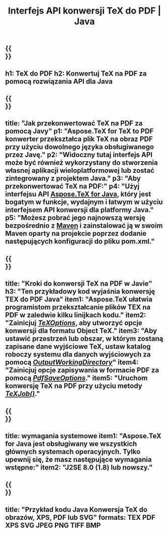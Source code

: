 ﻿---
translation: true
template: /_templates/_conversion-child-java.md
title: Interfejs API konwersji TeX do PDF | Java
description: Funkcjonalność konwersji TeX do PDF. Zintegruj tę lokalną bibliotekę Java ze swoim projektem lub użyj aplikacji wieloplatformowych, aby przekonwertować TeX na PDF.
keywords: tex do pdf api jpeg, integracja tex2pdf
url: /java/conversion/tex-to-pdf/
family: tex
platformtag: java
feature: conversion
informat: TEX
outformat: PDF
otherformats: BMP PNG JPEG TIFF XPS SVG
---


{{<section banner>}}
---
h1: TeX do PDF
h2: Konwertuj TeX na PDF za pomocą rozwiązania API dla Java
---

{{<section overview>}}
---
title: "Jak przekonwertować TeX na PDF za pomocą Javy"
p1: "Aspose.TeX for TeX to PDF konwerter przekształca plik TeX na obraz PDF przy użyciu dowolnego języka obsługiwanego przez Javę."
p2: "Widoczny tutaj interfejs API może być również wykorzystany do stworzenia własnej aplikacji wieloplatformowej lub zostać zintegrowany z projektem Java."
p3: "Aby przekonwertować TeX na PDF:"
p4: "Użyj interfejsu API [Aspose.TeX for Java](https://products.aspose.com/tex/java), który jest bogatym w funkcje, wydajnym i łatwym w użyciu interfejsem API konwersji dla platformy Java."
p5: "Możesz pobrać jego najnowszą wersję bezpośrednio z [Maven](https://repository.aspose.com/webapp/#/artifacts/browse/tree/General/repo/com/aspose/aspose-tex) i zainstalować ją w swoim Maven oparty na projekcie poprzez dodanie następujących konfiguracji do pliku pom.xml."
---

{{<section feature1>}}
---
title: "Kroki do konwersji TeX na PDF w Javie"
h3: "Ten przykładowy kod wyjaśnia konwersję TEX do PDF Java"
item1: "Aspose.TeX ułatwia programistom przekształcanie plików TEX na PDF w zaledwie kilku linijkach kodu."
item2: "Zainicjuj [*TeXOptions*](https://reference.aspose.com/tex/java/com.aspose.tex/TeXOptions), aby utworzyć opcje konwersji dla formatu Object TeX."
item3: "Aby ustawić przestrzeń lub obszar, w którym zostaną zapisane dane wyjściowe TeX, ustaw katalog roboczy systemu dla danych wyjściowych za pomocą [*OutputWorkingDirectory*](https://reference.aspose.com/tex/java/com.aspose.tex/TeXOptions#getOutputWorkingDirectory--)"
item4: "Zainicjuj opcje zapisywania w formacie PDF za pomocą [*PdfSaveOptions*](https://reference.aspose.com/tex/java/com.aspose.tex.rendering/PdfSaveOptions)."
item5: "Uruchom konwersję TeX na PDF przy użyciu metody [*TeXJob()*](https://reference.aspose.com/tex/java/com.aspose.tex/TeXJob)."
---

{{<section feature2>}}
---
title: wymagania systemowe
item1: "Aspose.TeX for Java jest obsługiwany we wszystkich głównych systemach operacyjnych. Tylko upewnij się, że masz następujące wymagania wstępne:"
item2: "J2SE 8.0 (1.8) lub nowszy."
---

{{<section widget>}}
---
title: "Przykład kodu Java Konwersja TeX do obrazów, XPS, PDF lub SVG"
formats: TEX PDF XPS SVG JPEG PNG TIFF BMP
---